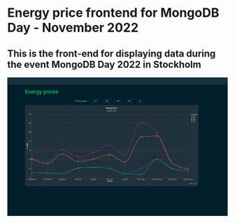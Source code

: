 # Energy price frontend for MongoDB Day - November 2022

## This is the front-end for displaying data during the event MongoDB Day 2022 in Stockholm

![Screenshot.png](Screenshot.png)